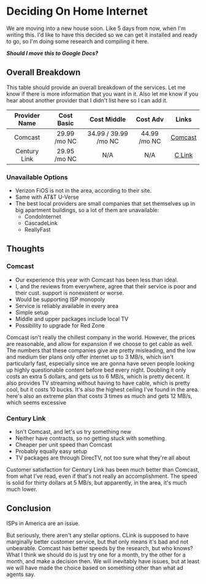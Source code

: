 # Deciding On Home Internet

We are moving into a new house soon. Like 5 days from now, when I'm writing
this. I'd like to have this decided so we can get it installed and ready to go,
so I'm doing some research and compiling it here.

**_Should I move this to Google Docs?_**

## Overall Breakdown
This table should provide an overall breakdown of the services.
Let me know if there is more information that you want in it.
Also let me know if you hear about another provider that I didn't list here so I
can add it.

| Provider Name | Cost Basic | Cost Middle | Cost Adv | Links |
|:-------------:|:----------:|:-----------:|:--------:|:-----:|
| Comcast | 29.99 /mo NC | 34.99 / 39.99 /mo NC | 44.99 /mo NC | [Comcast](http://www.comcast.com/shop/xfinity-internetplus-west-alt?CMP=KNC-IQ_ID_60897015-VQ2-g-VQ3--VQ6-40778260776-VQ16-c-pkw-%2Bcomcast%20%2Binternet-pmt-b&iq_id=60897015&NUM=2) |
| Century Link | 29.95 /mo NC |    N/A | N/A | [C Link](http://www.centurylink.com/home/internet/?pid=P_C:Q:4127510415&PSTN=Q&mm_campaign=71A718D39708D81462099EA07CE37AF4&keyword=broadband+providers&mkwid=755909541&siclientid=8652&sessguid=eb1f2449-ac87-4d35-9915-42c4047b7142&userguid=eb1f2449-ac87-4d35-9915-42c4047b7142&permguid=eb1f2449-ac87-4d35-9915-42c4047b7142) |

### Unavailable Options
- Verizon FiOS is not in the area, according to their site.
- Same with AT&T U-Verse
- The best local providers are small companies that set themselves up in big
apartment buildings, so a lot of them are unavailable:
  - CondoInternet
  - CascadeLink
  - ReallyFast

## Thoughts

### Comcast
- Our experience this year with Comcast has been less than ideal.
- I, and the reviews from everywhere, agree that their service is poor and their
 cust. support is nonexistent or worse.
- Would be supporting ISP monopoly
- Service is reliably available in every area
- Simple setup
- Middle and upper packages include local TV
- Possibility to upgrade for Red Zone

Comcast isn't really the chillest company in the world. However, the prices are
reasonable, and allow for expansion if we choose to get cable as well. The
numbers that these companies give are pretty misleading, and the low and medium
tier plans only offer internet up to 3 MB/s, which isn't particularly fast,
especially since we are gonna have seven people looking up highly questionable
content before bed every night. Doubling it only costs an extra 5 dollars, and
gets us to 6 MB/s, which is pretty decent. It also provides TV streaming
without having to have cable, which is pretty cool, but it costs 10 bucks. It's
also the highest ceiling I've found in the area. here's also an extreme plan
that costs 3 times as much and gets 12 MB/s, which seems excessive

### Century Link
- Isn't Comcast, and let's us try something new
- Neither have contracts, so no getting stuck with something
- Cheaper per unit speed than Comcast
- Probably equally easy setup
- TV packages are through DirecTV, not too sure what they're all about

Customer satisfaction for Century Link has been much better than Comcast, from
what I've read, even if that's not really an accomplishment. The speed is solid
for thirty dollars at 5 MB/s, but apparently, in the area, it's much much lower.

## Conclusion
ISPs in America are an issue.

But seriously, there aren't any stellar options. CLink is supposed to have
marginally better customer service, but that only means it's bad and not
unbearable. Comcast has better speeds by the research, but who knows? What I
think we should do is just try one for a month, try the other for a month, and
make a decision then. We will inevitably have issues, but at least we will have
made the choice based on something other than what ad agents say.

